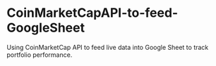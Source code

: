 # CoinMarketCapAPI-to-feed-GoogleSheet
 Using CoinMarketCap API to feed live data into Google Sheet to track portfolio performance. 
